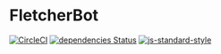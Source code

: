 # FletcherBot
[![CircleCI](https://circleci.com/gh/eidicon/simple-telegraf-bot-00a/tree/master.svg?style=svg)](https://circleci.com/gh/eidicon/simple-telegraf-bot-00a/tree/master)
[![dependencies Status](https://david-dm.org/eidicon/simple-telegraf-bot-00a/status.svg)](https://david-dm.org/eidicon/simple-telegraf-bot-00a/master)
[![js-standard-style](https://img.shields.io/badge/code%20style-standard-brightgreen.svg?style=flat-square)](http://standardjs.com/)

